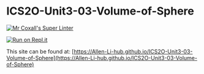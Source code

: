 # ICS2O-Unit3-03-Volume-of-Sphere

[![Mr Coxall's Super Linter](https://github.com/Allen-Li-hub//ICS2O-Unit3-03-Volume-of-Sphere/workflows/Mr%20Coxall's%20Super%20Linter/badge.svg)](https://github.com/Allen-Li-hub//ICS2O-Unit3-03-Volume-of-Sphere/actions)

[![Run on Repl.it](https://repl.it/badge/github/Allen-Li-hub//ICS2O-Unit3-03-Volume-of-Sphere)](https://repl.it/github/Allen-Li-hub//ICS2O-Unit3-02-HTML-lighthouse)

This site can be found at: [https://Allen-Li-hub.github.io/ICS2O-Unit3-03-Volume-of-Sphere](https://Allen-Li-hub.github.io/ICS2O-Unit3-03-Volume-of-Sphere)
